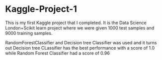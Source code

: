 # Kaggle-Project-1
This is my first Kaggle project that I completed. It is the Data Science London+Scikit learn project where we were given 1000 test samples and 9000 training samples.

RandomForestClassifier and Decision tree Classifier was used and it turns out Decision tree CLassifier has the best performance with a score of 1.0 while Random Forest Classifier had a score of 0.96
